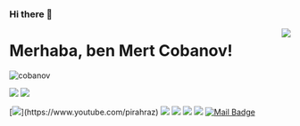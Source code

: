 ### Hi there 👋
<img align='right' src="https://github-readme-stats.vercel.app/api?username=pirahraz&show_icons=true">

# Merhaba, ben Mert Cobanov! 
<p align="left"> <img src="https://komarev.com/ghpvc/?username=pirahraz" alt="cobanov" /> </p>

[![](https://img.shields.io/twitter/follow/mertcobanov?style=social)](https://www.twitter.com/pirahraz)
[![](https://img.shields.io/github/followers/cobanov?style=social)](https://www.github.com/pirahraz)


[![](https://img.shields.io/badge/youtube-%23FF0000.svg?&style=for-the-badge&logo=youtube&logoColor=white")](https://www.youtube.com/pirahraz)
[![](https://img.shields.io/badge/twitter-%231DA1F2.svg?&style=for-the-badge&logo=twitter&logoColor=white)](https://www.twitter.com/pirahraz)
[![](https://img.shields.io/badge/linkedin-%230077B5.svg?&style=for-the-badge&logo=linkedin&logoColor=white)](https://www.linkedin.com/in/tolgaaydemirtr/)
[![](https://img.shields.io/badge/medium-%2312100E.svg?&style=for-the-badge&logo=medium&logoColor=white)](https://medium.com/@pirahraz)
[![](https://img.shields.io/badge/instagram-%23E4405F.svg?&style=for-the-badge&logo=instagram&logoColor=white)](https://instagram.com/pirahraz)
[![Mail Badge](https://img.shields.io/badge/pirahraz@gmail.com-c14438?style=for-the-badge&logo=Gmail&logoColor=white&link=mailto:pirahraz@gmail.com)](mailto:pirahraz@gmail.com)




<!--
**Pirahraz/pirahraz** is a ✨ _special_ ✨ repository because its `README.md` (this file) appears on your GitHub profile.

Here are some ideas to get you started:

- 🔭 I’m currently working on ...
- 🌱 I’m currently learning ...
- 👯 I’m looking to collaborate on ...
- 🤔 I’m looking for help with ...
- 💬 Ask me about ...
- 📫 How to reach me: ...
- 😄 Pronouns: ...
- ⚡ Fun fact: ...
-->
